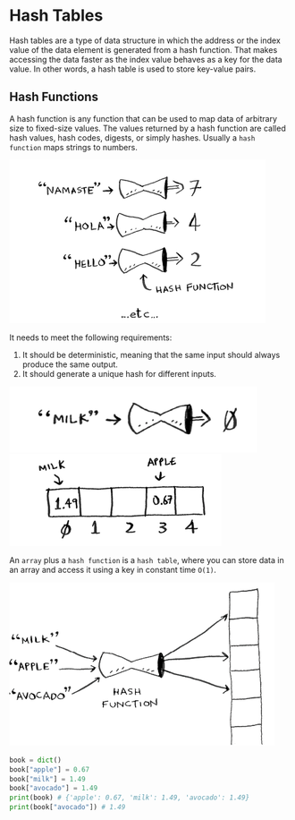 # Hash Tables

Hash tables are a type of data structure in which the address or the index value of the data element is generated from a hash function. That makes accessing the data faster as the index value behaves as a key for the data value. In other words, a hash table is used to store key-value pairs.

## Hash Functions

A hash function is any function that can be used to map data of arbitrary size to fixed-size values. The values returned by a hash function are called hash values, hash codes, digests, or simply hashes. Usually a `hash function` maps strings to numbers.

![alt text](image.png)

It needs to meet the following requirements:

1. It should be deterministic, meaning that the same input should always produce the same output.
2. It should generate a unique hash for different inputs.

![alt text](image-1.png)
![alt text](image-2.png)

An `array` plus a `hash function` is a `hash table`, where you can store data in an array and access it using a key in constant time `O(1)`.

![alt text](image-3.png)

```python
book = dict()
book["apple"] = 0.67
book["milk"] = 1.49
book["avocado"] = 1.49
print(book) # {'apple': 0.67, 'milk': 1.49, 'avocado': 1.49}
print(book["avocado"]) # 1.49
```
